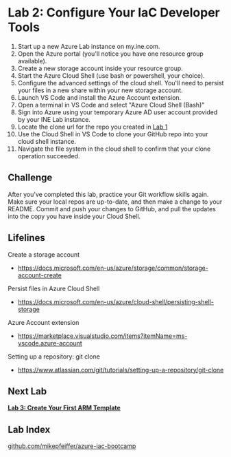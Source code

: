 # Lab 2: Configure Your IaC Developer Tools

1. Start up a new Azure Lab instance on my.ine.com.
2. Open the Azure portal (you'll notice you have one resource group available).
3. Create a new storage account inside your resource group.
4. Start the Azure Cloud Shell (use bash or powershell, your choice).
5. Configure the advanced settings of the cloud shell. You'll need to persist your files in a new share within your new storage account.
6. Launch VS Code and install the Azure Account extension.
7. Open a terminal in VS Code and select "Azure Cloud Shell (Bash)"
8. Sign into Azure using your temporary Azure AD user account provided by your INE Lab instance.
9. Locate the clone url for the repo you created in [Lab 1](https://github.com/mikepfeiffer/azure-iac-bootcamp/tree/main/Lab%201)
10. Use the Cloud Shell in VS Code to clone your GitHub repo into your cloud shell instance.
11. Navigate the file system in the cloud shell to confirm that your clone operation succeeded. 

## Challenge

After you've completed this lab, practice your Git workflow skills again. Make sure your local repos are up-to-date, and then make a change to your README. Commit and push your changes to GitHub, and pull the updates into the copy you have inside your Cloud Shell.


## Lifelines

Create a storage account
* https://docs.microsoft.com/en-us/azure/storage/common/storage-account-create

Persist files in Azure Cloud Shell
* https://docs.microsoft.com/en-us/azure/cloud-shell/persisting-shell-storage

Azure Account extension
* https://marketplace.visualstudio.com/items?itemName=ms-vscode.azure-account

Setting up a repository: git clone
* https://www.atlassian.com/git/tutorials/setting-up-a-repository/git-clone

## Next Lab
**[Lab 3: Create Your First ARM Template](https://github.com/mikepfeiffer/azure-iac-bootcamp/tree/main/Lab%203)**

## Lab Index
[github.com/mikepfeiffer/azure-iac-bootcamp](https://github.com/mikepfeiffer/azure-iac-bootcamp)